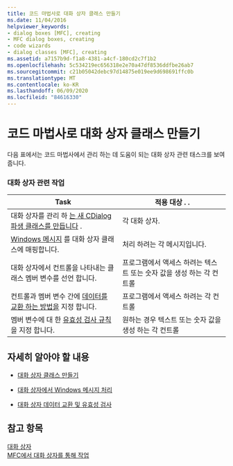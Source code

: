 ```yaml
---
title: 코드 마법사로 대화 상자 클래스 만들기
ms.date: 11/04/2016
helpviewer_keywords:
- dialog boxes [MFC], creating
- MFC dialog boxes, creating
- code wizards
- dialog classes [MFC], creating
ms.assetid: a7157b9d-f1a8-4381-a4cf-180cd2c7f1b2
ms.openlocfilehash: 5c534219ec656318e2e70a47df8536ddfbe26ab7
ms.sourcegitcommit: c21b05042debc97d14875e019ee9d698691ffc0b
ms.translationtype: MT
ms.contentlocale: ko-KR
ms.lasthandoff: 06/09/2020
ms.locfileid: "84616330"
---
```

# <a name="creating-a-dialog-class-with-code-wizards"></a>코드 마법사로 대화 상자 클래스 만들기

다음 표에서는 코드 마법사에서 관리 하는 데 도움이 되는 대화 상자 관련 태스크를 보여 줍니다.

### <a name="dialog-related-tasks"></a>대화 상자 관련 작업

|Task|적용 대상 . .|
|----------|--------------------|
|대화 상자를 관리 하 [는 새 CDialog 파생 클래스를 만듭니다](creating-your-dialog-class.md) .|각 대화 상자.|
|[Windows 메시지](handling-windows-messages-in-your-dialog-box.md) 를 대화 상자 클래스에 매핑합니다.|처리 하려는 각 메시지입니다.|
|대화 상자에서 컨트롤을 나타내는 클래스 멤버 변수를 선언 합니다.|프로그램에서 액세스 하려는 텍스트 또는 숫자 값을 생성 하는 각 컨트롤|
|컨트롤과 멤버 변수 간에 [데이터를 교환 하는 방법을](dialog-data-exchange-and-validation.md) 지정 합니다.|프로그램에서 액세스 하려는 각 컨트롤|
|멤버 변수에 대 한 [유효성 검사 규칙](dialog-data-exchange-and-validation.md) 을 지정 합니다.|원하는 경우 텍스트 또는 숫자 값을 생성 하는 각 컨트롤|

## <a name="what-do-you-want-to-know-more-about"></a>자세히 알아야 할 내용

- [대화 상자 클래스 만들기](creating-your-dialog-class.md)

- [대화 상자에서 Windows 메시지 처리](handling-windows-messages-in-your-dialog-box.md)

- [대화 상자 데이터 교환 및 유효성 검사](dialog-data-exchange-and-validation.md)

## <a name="see-also"></a>참고 항목

[대화 상자](dialog-boxes.md)<br/>
[MFC에서 대화 상자를 통해 작업](life-cycle-of-a-dialog-box.md)
